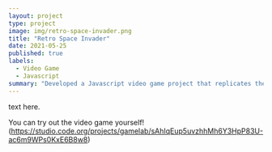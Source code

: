 ```yaml
---
layout: project
type: project
image: img/retro-space-invader.png
title: "Retro Space Invader"
date: 2021-05-25
published: true
labels:
  - Video Game
  - Javascript
summary: "Developed a Javascript video game project that replicates the Retro Space Invader"
---
```

text here.

You can try out the video game yourself! (https://studio.code.org/projects/gamelab/sAhIqEup5uvzhhMh6Y3HpP83U-ac6m9WPs0KxE6B8w8)
